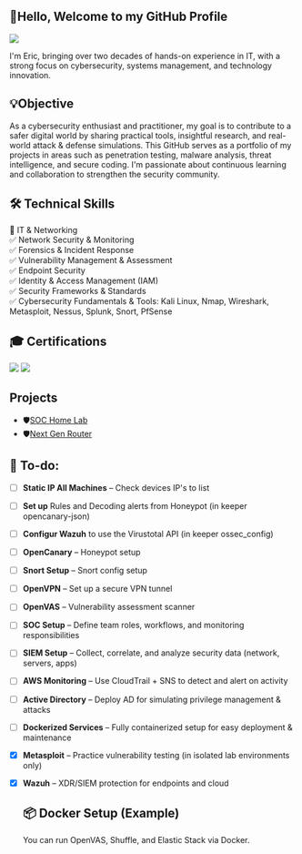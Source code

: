 ## 🚀Hello, Welcome to my GitHub Profile
<a href="https://www.linkedin.com/in/eric-haley1/"> <img src="https://img.shields.io/badge/-LinkedIn-0072b1?&style=for-the-badge&logo=linkedin&logoColor=white" /></a>

I'm Eric, bringing over two decades of hands-on experience in IT, with a strong focus on cybersecurity, systems management, and technology innovation.

## 💡Objective
As a cybersecurity enthusiast and practitioner, my goal is to contribute to a safer digital world by sharing practical tools, insightful research, and real-world attack & defense simulations. This GitHub serves as a portfolio of my projects in areas such as penetration testing, malware analysis, threat intelligence, and secure coding. I'm passionate about continuous learning and collaboration to strengthen the security community.


## 🛠️ Technical Skills <br>
🔹 IT & Networking<br>
✅ Network Security & Monitoring<br>
✅ Forensics & Incident Response<br>
✅ Vulnerability Management & Assessment<br>
✅ Endpoint Security <br>
✅ Identity & Access Management (IAM)<br>
✅ Security Frameworks & Standards<br>
✅ Cybersecurity Fundamentals & Tools: Kali Linux, Nmap, Wireshark, Metasploit, Nessus, Splunk, Snort, PfSense

</div>

## 🎓 Certifications
<div>
<img src="https://img.shields.io/badge/Security%2B-Certified-red?logo=comptia&logoColor=white" />
<img src="https://img.shields.io/badge/CySA+-Certified-blueviolet?logo=comptia&logoColor=white" />

</div>

## Projects
-  🛡️<a href="https://github.com/oogsec/SOC-Home-Lab">SOC Home Lab</a>
-  🛡️<a href="https://github.com/OogieSec/SOCv1/blob/main/Router/Setup.md">Next Gen Router</a>

## 🚀 To-do: 

- [ ] **Static IP All Machines** – Check devices IP's to list
- [ ] **Set up** Rules and Decoding alerts from Honeypot (in keeper opencanary-json)
- [ ] **Configur Wazuh** to use the Virustotal API (in keeper ossec_config)
- [ ] **OpenCanary** – Honeypot setup
- [ ] **Snort Setup** – Snort config setup
- [ ] **OpenVPN** – Set up a secure VPN tunnel  
- [ ] **OpenVAS** – Vulnerability assessment scanner  
- [ ] **SOC Setup** – Define team roles, workflows, and monitoring responsibilities  
- [ ] **SIEM Setup** – Collect, correlate, and analyze security data (network, servers, apps)  
- [ ] **AWS Monitoring** – Use CloudTrail + SNS to detect and alert on activity  
- [ ] **Active Directory** – Deploy AD for simulating privilege management & attacks  
- [ ] **Dockerized Services** – Fully containerized setup for easy deployment & maintenance  
- [X] **Metasploit** – Practice vulnerability testing (in isolated lab environments only) 
- [X] **Wazuh** – XDR/SIEM protection for endpoints and cloud

  ## 📦 Docker Setup (Example)

  You can run OpenVAS, Shuffle, and Elastic Stack via Docker.
